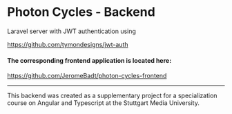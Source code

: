 # Photon Cycles - Backend

Laravel server with JWT authentication using

https://github.com/tymondesigns/jwt-auth



#### The corresponding frontend application is located here:

https://github.com/JeromeBadt/photon-cycles-frontend

***

This backend was created as a supplementary project for a specialization course on Angular and Typescript at the Stuttgart Media University.
